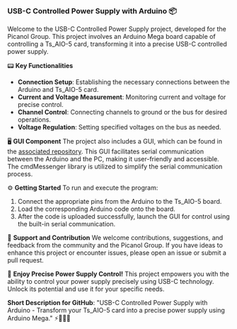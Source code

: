 ### USB-C Controlled Power Supply with Arduino 📦

Welcome to the USB-C Controlled Power Supply project, developed for the Picanol Group. This project involves an Arduino Mega board capable of controlling a Ts_AIO-5 card, transforming it into a precise USB-C controlled power supply.

📟 **Key Functionalities**
- **Connection Setup**: Establishing the necessary connections between the Arduino and Ts_AIO-5 card.
- **Current and Voltage Measurement**: Monitoring current and voltage for precise control.
- **Channel Control**: Connecting channels to ground or the bus for desired operations.
- **Voltage Regulation**: Setting specified voltages on the bus as needed.

🖥️ **GUI Component**
The project also includes a GUI, which can be found in the [associated repository](https://github.com/WoutDeleu/PsiControl_GUIAdjustableVoltageSource). This GUI facilitates serial communication between the Arduino and the PC, making it user-friendly and accessible. The cmdMessenger library is utilized to simplify the serial communication process.

⚙️ **Getting Started**
To run and execute the program:
1. Connect the appropriate pins from the Arduino to the Ts_AIO-5 board.
2. Load the corresponding Arduino code onto the board.
3. After the code is uploaded successfully, launch the GUI for control using the built-in serial communication.

👥 **Support and Contribution**
We welcome contributions, suggestions, and feedback from the community and the Picanol Group. If you have ideas to enhance this project or encounter issues, please open an issue or submit a pull request.

🚀 **Enjoy Precise Power Supply Control!**
This project empowers you with the ability to control your power supply precisely using USB-C technology. Unlock its potential and use it for your specific needs.

**Short Description for GitHub**:
"USB-C Controlled Power Supply with Arduino - Transform your Ts_AIO-5 card into a precise power supply using Arduino Mega." ⚡🔌👨‍💻
